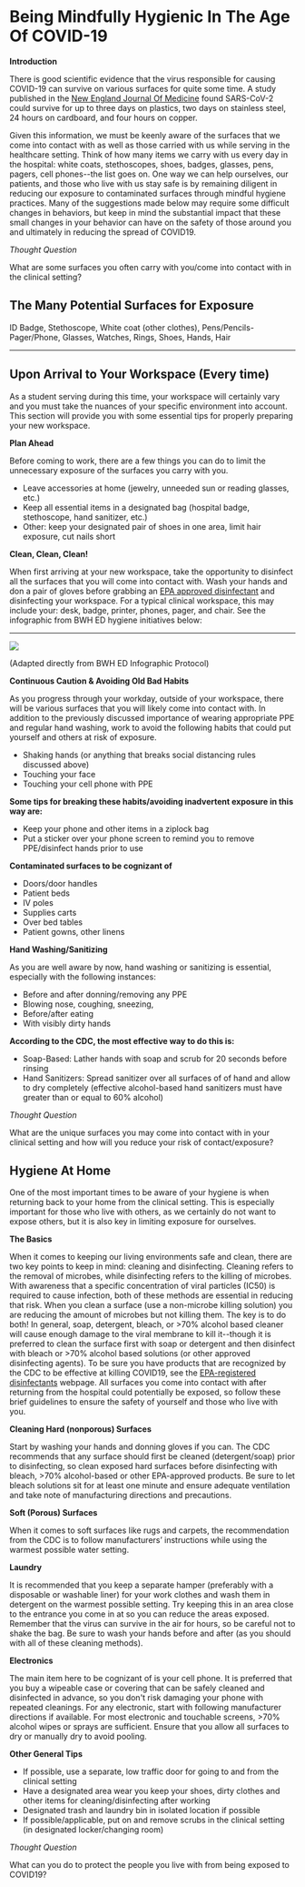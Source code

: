 # Being Mindfully Hygienic In The Age Of COVID-19

**Introduction**

There is good scientific evidence that the virus responsible for causing COVID-19 can survive on various surfaces for quite some time. A study published in the [New England Journal Of Medicine](https://www.nejm.org/doi/full/10.1056/NEJMc2004973) found SARS-CoV-2 could survive for up to three days on plastics, two days on stainless steel, 24 hours on cardboard, and four hours on copper. 

Given this information, we must be keenly aware of the surfaces that we come into contact with as well as those carried with us while serving in the healthcare setting. Think of how many items we carry with us every day in the hospital: white coats, stethoscopes, shoes, badges, glasses, pens, pagers, cell phones--the list goes on. One way we can help ourselves, our patients, and those who live with us stay safe is by remaining diligent in reducing our exposure to contaminated surfaces through mindful hygiene practices. Many of the suggestions made below may require some difficult changes in behaviors, but keep in mind the substantial impact that these small changes in your behavior can have on the safety of those around you and ultimately in reducing the spread of COVID19. 

_Thought Question_

What are some surfaces you often carry with you/come into contact with in the clinical setting?

## **The Many Potential Surfaces for Exposure**

ID Badge, Stethoscope, White coat \(other clothes\), Pens/Pencils- Pager/Phone, Glasses, Watches, Rings, Shoes, Hands, Hair   
****

## **Upon Arrival to Your Workspace \(Every time\)**

As a student serving during this time, your workspace will certainly vary and you must take the nuances of your specific environment into account. This section will provide you with some essential tips for properly preparing your new workspace. 

**Plan Ahead**

Before coming to work, there are a few things you can do to limit the unnecessary exposure of the surfaces you carry with you. 

* Leave accessories at home \(jewelry, unneeded sun or reading glasses, etc.\)
* Keep all essential items in a designated bag \(hospital badge, stethoscope, hand sanitizer, etc.\)
* Other: keep your designated pair of shoes in one area, limit hair exposure, cut nails short 

**Clean, Clean, Clean!**

When first arriving at your new workspace, take the opportunity to disinfect all the surfaces that you will come into contact with. Wash your hands and don a pair of gloves before grabbing an [EPA approved disinfectant](https://www.epa.gov/pesticide-registration/list-n-disinfectants-use-against-sars-cov-2) and disinfecting your workspace. For a typical clinical workspace, this may include your: desk, badge, printer, phones, pager, and chair. See the infographic from BWH ED hygiene initiatives below:  
****

![](https://lh6.googleusercontent.com/zPvDlYDkuSJJ2iQXZFzNBIjAT02BO-oo1kFdFY3RT69YKvWRO4dt3Ijk6fD9XqJGmu2AQy0zHHnjZxbcvVMpVGj-m-vt8jHJQvicfifNZmrHPvuTXka-6v53JS_tU_yylJMI2EG2)

\(Adapted directly from BWH ED Infographic Protocol\)

**Continuous Caution & Avoiding Old Bad Habits**

As you progress through your workday, outside of your workspace, there will be various surfaces that you will likely come into contact with. In addition to the previously discussed importance of wearing appropriate PPE and regular hand washing, work to avoid the following habits that could put yourself and others at risk of exposure. 

* Shaking hands \(or anything that breaks social distancing rules discussed above\)
* Touching your face
* Touching your cell phone with PPE

**Some tips for breaking these habits/avoiding inadvertent exposure in this way are:**

* Keep your phone and other items in a ziplock bag
* Put a sticker over your phone screen to remind you to remove PPE/disinfect hands prior to use

**Contaminated surfaces to be cognizant of**

* Doors/door handles
* Patient beds
* IV poles
* Supplies carts
* Over bed tables
* Patient gowns, other linens

**Hand Washing/Sanitizing**

As you are well aware by now, hand washing or sanitizing is essential, especially with the following instances: 

* Before and after donning/removing any PPE
* Blowing nose, coughing, sneezing, 
* Before/after eating
* With visibly dirty hands

**According to the CDC, the most effective way to do this is:**

* Soap-Based: Lather hands with soap and scrub for 20 seconds before rinsing
* Hand Sanitizers: Spread sanitizer over all surfaces of of hand and allow to dry completely \(effective alcohol-based hand sanitizers must have greater than or equal to 60% alcohol\)

_Thought Question_

What are the unique surfaces you may come into contact with in your clinical setting and how will you reduce your risk of contact/exposure?

## **Hygiene At Home**

One of the most important times to be aware of your hygiene is when returning back to your home from the clinical setting. This is especially important for those who live with others, as we certainly do not want to expose others, but it is also key in limiting exposure for ourselves.   


**The Basics**

When it comes to keeping our living environments safe and clean, there are two key points to keep in mind: cleaning and disinfecting. Cleaning refers to the removal of microbes, while disinfecting refers to the killing of microbes. With awareness that a specific concentration of viral particles \(IC50\) is required to cause infection, both of these methods are essential in reducing that risk. When you clean a surface \(use a non-microbe killing solution\) you are reducing the amount of microbes but not killing them. The key is to do both! In general, soap, detergent, bleach, or &gt;70% alcohol based cleaner will cause enough damage to the viral membrane to kill it--though it is preferred to clean the surface first with soap or detergent and then disinfect with bleach or &gt;70% alcohol based solutions \(or other approved disinfecting agents\). To be sure you have products that are recognized by the CDC to be effective at killing COVID19, see the [EPA-registered disinfectants](https://www.epa.gov/pesticide-registration/list-n-disinfectants-use-against-sars-cov-2) webpage. All surfaces you come into contact with after returning from the hospital could potentially be exposed, so follow these brief guidelines to ensure the safety of yourself and those who live with you. 

**Cleaning Hard \(nonporous\) Surfaces**

Start by washing your hands and donning gloves if you can. The CDC recommends that any surface should first be cleaned \(detergent/soap\) prior to disinfecting, so clean exposed hard surfaces before disinfecting with bleach, &gt;70% alcohol-based or other EPA-approved products. Be sure to let bleach solutions sit for at least one minute and ensure adequate ventilation and take note of manufacturing directions and precautions. 

**Soft \(Porous\) Surfaces**

When it comes to soft surfaces like rugs and carpets, the recommendation from the CDC is to follow manufacturers’ instructions while using the warmest possible water setting.  

**Laundry** 

It is recommended that you keep a separate hamper \(preferably with a disposable or washable liner\) for your work clothes and wash them in detergent on the warmest possible setting. Try keeping this in an area close to the entrance you come in at so you can reduce the areas exposed. Remember that the virus can survive in the air for hours, so be careful not to shake the bag. Be sure to wash your hands before and after \(as you should with all of these cleaning methods\).

**Electronics** 

The main item here to be cognizant of is your cell phone. It is preferred that you buy a wipeable case or covering that can be safely cleaned and disinfected in advance, so you don't risk damaging your phone with repeated cleanings. For any electronic, start with following manufacturer directions if available. For most electronic and touchable screens, &gt;70% alcohol wipes or sprays are sufficient. Ensure that you allow all surfaces to dry or manually dry to avoid pooling. 

**Other General Tips**

* If possible, use a separate, low traffic door for going to and from the clinical setting
* Have a designated area wear you keep your shoes, dirty clothes and other items for cleaning/disinfecting after working
* Designated trash and laundry bin in isolated location if possible
* If possible/applicable, put on and remove scrubs in the clinical setting \(in designated locker/changing room\)

_Thought Question_

What can you do to protect the people you live with from being exposed to COVID19?

